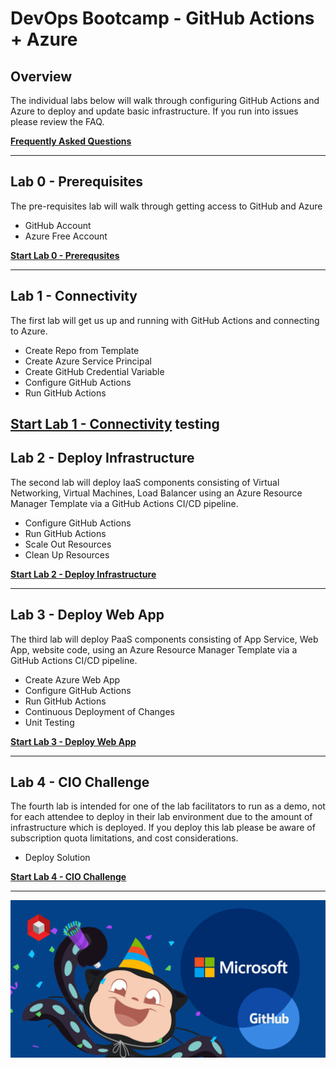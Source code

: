 # DevOps Bootcamp - GitHub Actions + Azure

## Overview

The individual labs below will walk through configuring GitHub Actions and Azure to deploy and update basic infrastructure. If you run into issues please review the FAQ.

[**Frequently Asked Questions**](docs/faq.md)

---

## Lab 0 - Prerequisites

The pre-requisites lab will walk through getting access to GitHub and Azure

- GitHub Account
- Azure Free Account

[**Start Lab 0 - Prerequsites**](docs/lab_0.md)

---

## Lab 1 - Connectivity

The first lab will get us up and running with GitHub Actions and connecting to Azure.

- Create Repo from Template
- Create Azure Service Principal
- Create GitHub Credential Variable
- Configure GitHub Actions
- Run GitHub Actions

[**Start Lab 1 - Connectivity**](docs/lab_1.md)
testing
---

## Lab 2 - Deploy Infrastructure

The second lab will deploy IaaS components consisting of Virtual Networking, Virtual Machines, Load Balancer using an Azure Resource Manager Template via a GitHub Actions CI/CD pipeline.

- Configure GitHub Actions
- Run GitHub Actions
- Scale Out Resources
- Clean Up Resources

[**Start Lab 2 - Deploy Infrastructure**](docs/lab_2.md)

---

## Lab 3 - Deploy Web App

The third lab will deploy PaaS components consisting of App Service, Web App, website code, using an Azure Resource Manager Template via a GitHub Actions CI/CD pipeline.

- Create Azure Web App
- Configure GitHub Actions
- Run GitHub Actions
- Continuous Deployment of Changes
- Unit Testing

[**Start Lab 3 - Deploy Web App**](docs/lab_3.md)

---

## Lab 4 - CIO Challenge

The fourth lab is intended for one of the lab facilitators to run as a demo, not for each attendee to deploy in their lab environment due to the amount of infrastructure which is deployed. If you deploy this lab please be aware of subscription quota limitations, and cost considerations.

- Deploy Solution

[**Start Lab 4 - CIO Challenge**](docs/lab_4.md)

---

![Microsoft+GitHub](docs/images/microsoft_github.png)
